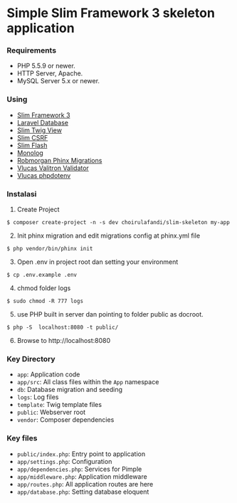 # Simple Slim Framework 3 skeleton application

### Requirements

- PHP 5.5.9 or newer.
- HTTP Server, Apache.
- MySQL Server 5.x or newer.

### Using

- [Slim Framework 3](http://www.slimframework.com/)
- [Laravel Database](https://github.com/illuminate/database)
- [Slim Twig View](https://github.com/slimphp/Twig-View)
- [Slim CSRF](https://github.com/slimphp/Slim-Csrf)
- [Slim Flash](https://github.com/slimphp/Slim-Csrf)
- [Monolog](https://github.com/Seldaek/monolog)
- [Robmorgan Phinx Migrations](https://phinx.org/)
- [Vlucas Valitron Validator](https://github.com/vlucas/valitron)
- [Vlucas phpdotenv](https://github.com/vlucas/phpdotenv)

### Instalasi

1) Create Project
```
$ composer create-project -n -s dev choirulafandi/slim-skeleton my-app
```
2) Init phinx migration and edit migrations config at phinx.yml file
```
$ php vendor/bin/phinx init
```
3) Open .env in project root dan setting your environment
```
$ cp .env.example .env
```
4) chmod folder logs
```
$ sudo chmod -R 777 logs
```
5) use PHP built in server dan pointing to folder public as docroot.
```
$ php -S  localhost:8080 -t public/
```
6) Browse to http://localhost:8080

### Key Directory

* `app`: Application code
* `app/src`: All class files within the `App` namespace
* `db`: Database migration and seeding
* `logs`: Log files
* `template`: Twig template files
* `public`: Webserver root
* `vendor`: Composer dependencies

### Key files

* `public/index.php`: Entry point to application
* `app/settings.php`: Configuration
* `app/dependencies.php`: Services for Pimple
* `app/middleware.php`: Application middleware
* `app/routes.php`: All application routes are here
* `app/database.php`: Setting database eloquent
